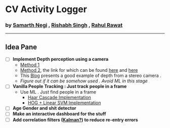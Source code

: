 # CV Activity Logger


### by [Samarth Negi](https://n-s405.github.io) , [Rishabh Singh]() , [Rahul Rawat]()

_________


## Idea Pane 
- [ ] __Implement Depth perception using a camera__ <br/> 
    - [Method 1](https://opencv-python-tutroals.readthedocs.io/en/latest/py_tutorials/py_calib3d/py_depthmap/py_depthmap.html#py-depthmap)<br/> 
    - [Method 2](https://www.youtube.com/watch?v=KNft4RFsK28), the link for which can be found [here](http://visual.cs.ucl.ac.uk/pubs/monoDepth/) and [here](https://github.com/mrharicot/monodepth)<br/>
    - This [Blog](https://albertarmea.com/post/opencv-stereo-camera/)  presents a good example of depth from a stereo camera . <br/>
    - _Figure out if it can be somehow used . Avoid ML in this stage_
- [ ] __Vanilla People Tracking : Just track people in a frame__ 
    - Use ML . Just find people in a frame 
        - [Haar Cascade Implementation](https://medium.com/@madhawavidanapathirana/https-medium-com-madhawavidanapathirana-real-time-human-detection-in-computer-vision-part-1-2acb851f4e55)
        - [HOG + Linear SVM Implementation](https://www.pyimagesearch.com/2015/11/09/pedestrian-detection-opencv/)
- [ ] __Age Gender and shit detector__ 
- [ ] __Make an interactive dashboard for the stuff__ 
- [ ] __Add correlation filters ([Kalman?](https://en.wikipedia.org/wiki/Kalman_filter)) to reduce re-entry errors__  